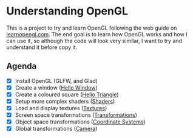 # Understanding OpenGL
This is a project to try and learn OpenGL following the web guide on [learnopengl.com](https://learnopengl.com/Introduction).  The end goal is to learn how OpenGL works and how I can use it, so although the code will look very similar, I want to try and understand it before copy it.

## Agenda
- [x] Install OpenGL (GLFW, and Glad)
- [x] Create a window ([Hello Window](https://learnopengl.com/Getting-started/Hello-Window))
- [x] Create a coloured square ([Hello Triangle](https://learnopengl.com/Getting-started/Hello-Triangle))
- [x] Setup more complex shaders ([Shaders](https://learnopengl.com/Getting-started/Shaders))
- [x] Load and display textures ([Textures](https://learnopengl.com/Getting-started/Textures))
- [x] Screen space transformations ([Transformations](https://learnopengl.com/Getting-started/Transformations))
- [x] Object space transformations ([Coordinate Systems](https://learnopengl.com/Getting-started/Coordinate-Systems))
- [x] Global transformations ([Camera](https://learnopengl.com/Getting-started/Camera))
